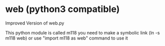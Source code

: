 # web (python3 compatible)
Improved Version of web.py

This python module is called m118 you need to make a symbolic link (ln -s m118 web) or use "import m118 as web" command to use it

